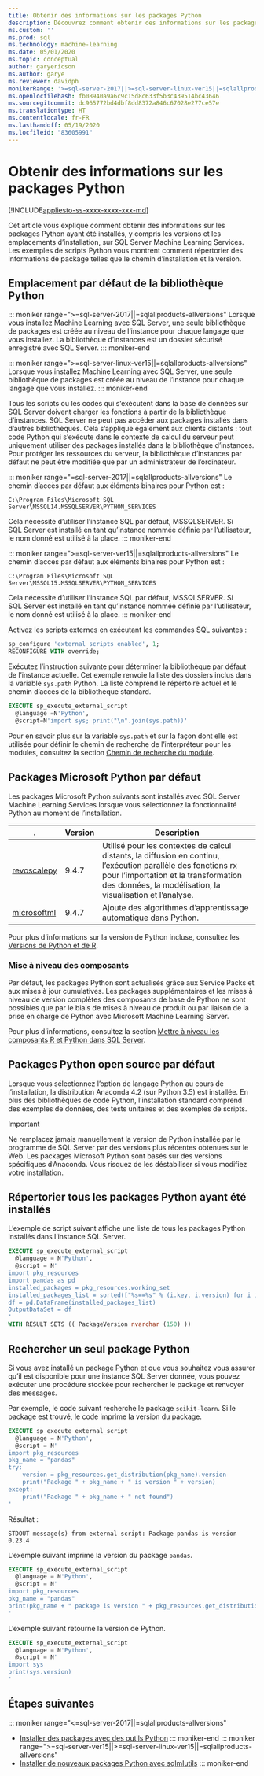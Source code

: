 ```yaml
---
title: Obtenir des informations sur les packages Python
description: Découvrez comment obtenir des informations sur les packages Python ayant été installés, y compris les versions et les emplacements d’installation, sur SQL Server Machine Learning Services.
ms.custom: ''
ms.prod: sql
ms.technology: machine-learning
ms.date: 05/01/2020
ms.topic: conceptual
author: garyericson
ms.author: garye
ms.reviewer: davidph
monikerRange: '>=sql-server-2017||>=sql-server-linux-ver15||=sqlallproducts-allversions'
ms.openlocfilehash: fb08940a9a6c9c15d8c633f5b3c439514bc43646
ms.sourcegitcommit: dc965772bd4dbf8dd8372a846c67028e277ce57e
ms.translationtype: HT
ms.contentlocale: fr-FR
ms.lasthandoff: 05/19/2020
ms.locfileid: "83605991"
---
```

# <a name="get-python-package-information"></a>Obtenir des informations sur les packages Python

[!INCLUDE[appliesto-ss-xxxx-xxxx-xxx-md](../../includes/appliesto-ss-xxxx-xxxx-xxx-md.md)]

Cet article vous explique comment obtenir des informations sur les packages Python ayant été installés, y compris les versions et les emplacements d’installation, sur SQL Server Machine Learning Services. Les exemples de scripts Python vous montrent comment répertorier des informations de package telles que le chemin d’installation et la version.

## <a name="default-python-library-location"></a>Emplacement par défaut de la bibliothèque Python

::: moniker range=">=sql-server-2017||=sqlallproducts-allversions"
Lorsque vous installez Machine Learning avec SQL Server, une seule bibliothèque de packages est créée au niveau de l’instance pour chaque langage que vous installez. La bibliothèque d’instances est un dossier sécurisé enregistré avec SQL Server.
::: moniker-end

::: moniker range=">=sql-server-linux-ver15||=sqlallproducts-allversions"
Lorsque vous installez Machine Learning avec SQL Server, une seule bibliothèque de packages est créée au niveau de l’instance pour chaque langage que vous installez.
::: moniker-end

Tous les scripts ou les codes qui s’exécutent dans la base de données sur SQL Server doivent charger les fonctions à partir de la bibliothèque d’instances. SQL Server ne peut pas accéder aux packages installés dans d’autres bibliothèques. Cela s’applique également aux clients distants : tout code Python qui s’exécute dans le contexte de calcul du serveur peut uniquement utiliser des packages installés dans la bibliothèque d’instances.
Pour protéger les ressources du serveur, la bibliothèque d’instances par défaut ne peut être modifiée que par un administrateur de l’ordinateur.

::: moniker range="=sql-server-2017||=sqlallproducts-allversions"
Le chemin d’accès par défaut aux éléments binaires pour Python est :

`C:\Program Files\Microsoft SQL Server\MSSQL14.MSSQLSERVER\PYTHON_SERVICES`

Cela nécessite d’utiliser l’instance SQL par défaut, MSSQLSERVER. Si SQL Server est installé en tant qu’instance nommée définie par l’utilisateur, le nom donné est utilisé à la place.
::: moniker-end

::: moniker range=">=sql-server-ver15||=sqlallproducts-allversions"
Le chemin d’accès par défaut aux éléments binaires pour Python est :

`C:\Program Files\Microsoft SQL Server\MSSQL15.MSSQLSERVER\PYTHON_SERVICES`

Cela nécessite d’utiliser l’instance SQL par défaut, MSSQLSERVER. Si SQL Server est installé en tant qu’instance nommée définie par l’utilisateur, le nom donné est utilisé à la place.
::: moniker-end

Activez les scripts externes en exécutant les commandes SQL suivantes :

```sql
sp_configure 'external scripts enabled', 1;
RECONFIGURE WITH override;
```

Exécutez l’instruction suivante pour déterminer la bibliothèque par défaut de l’instance actuelle. Cet exemple renvoie la liste des dossiers inclus dans la variable `sys.path` Python. La liste comprend le répertoire actuel et le chemin d’accès de la bibliothèque standard.

```sql
EXECUTE sp_execute_external_script
  @language =N'Python',
  @script=N'import sys; print("\n".join(sys.path))'
```

Pour en savoir plus sur la variable `sys.path` et sur la façon dont elle est utilisée pour définir le chemin de recherche de l’interpréteur pour les modules, consultez la section [Chemin de recherche du module](https://docs.python.org/2/tutorial/modules.html#the-module-search-path).

## <a name="default-microsoft-python-packages"></a>Packages Microsoft Python par défaut

Les packages Microsoft Python suivants sont installés avec SQL Server Machine Learning Services lorsque vous sélectionnez la fonctionnalité Python au moment de l’installation.

| . | Version |  Description |
| ---------|---------|--------------|
| [revoscalepy](https://docs.microsoft.com/machine-learning-server/python-reference/revoscalepy/revoscalepy-package) | 9.4.7 | Utilisé pour les contextes de calcul distants, la diffusion en continu, l’exécution parallèle des fonctions rx pour l’importation et la transformation des données, la modélisation, la visualisation et l’analyse. |
| [microsoftml](https://docs.microsoft.com/machine-learning-server/python-reference/microsoftml/microsoftml-package) | 9.4.7 | Ajoute des algorithmes d’apprentissage automatique dans Python. |

Pour plus d’informations sur la version de Python incluse, consultez les [Versions de Python et de R](../sql-server-machine-learning-services.md#versions).

### <a name="component-upgrades"></a>Mise à niveau des composants

Par défaut, les packages Python sont actualisés grâce aux Service Packs et aux mises à jour cumulatives. Les packages supplémentaires et les mises à niveau de version complètes des composants de base de Python ne sont possibles que par le biais de mises à niveau de produit ou par liaison de la prise en charge de Python avec Microsoft Machine Learning Server.

Pour plus d’informations, consultez la section [Mettre à niveau les composants R et Python dans SQL Server](../install/upgrade-r-and-python.md).

## <a name="default-open-source-python-packages"></a>Packages Python open source par défaut

Lorsque vous sélectionnez l’option de langage Python au cours de l’installation, la distribution Anaconda 4.2 (sur Python 3.5) est installée. En plus des bibliothèques de code Python, l’installation standard comprend des exemples de données, des tests unitaires et des exemples de scripts.

> [!IMPORTANT]
> Ne remplacez jamais manuellement la version de Python installée par le programme de SQL Server par des versions plus récentes obtenues sur le Web. Les packages Microsoft Python sont basés sur des versions spécifiques d’Anaconda. Vous risquez de les déstabiliser si vous modifiez votre installation.

## <a name="list-all-installed-python-packages"></a>Répertorier tous les packages Python ayant été installés

L’exemple de script suivant affiche une liste de tous les packages Python installés dans l’instance SQL Server.

```sql
EXECUTE sp_execute_external_script 
  @language = N'Python', 
  @script = N'
import pkg_resources
import pandas as pd
installed_packages = pkg_resources.working_set
installed_packages_list = sorted(["%s==%s" % (i.key, i.version) for i in installed_packages])
df = pd.DataFrame(installed_packages_list)
OutputDataSet = df
'
WITH RESULT SETS (( PackageVersion nvarchar (150) ))
```

## <a name="find-a-single-python-package"></a>Rechercher un seul package Python

Si vous avez installé un package Python et que vous souhaitez vous assurer qu’il est disponible pour une instance SQL Server donnée, vous pouvez exécuter une procédure stockée pour rechercher le package et renvoyer des messages.

Par exemple, le code suivant recherche le package `scikit-learn`.
Si le package est trouvé, le code imprime la version du package.

```sql
EXECUTE sp_execute_external_script
  @language = N'Python',
  @script = N'
import pkg_resources
pkg_name = "pandas"
try:
    version = pkg_resources.get_distribution(pkg_name).version
    print("Package " + pkg_name + " is version " + version)
except:
    print("Package " + pkg_name + " not found")
'
```

Résultat :

```text
STDOUT message(s) from external script: Package pandas is version 0.23.4
```

L’exemple suivant imprime la version du package `pandas`.

```sql
EXECUTE sp_execute_external_script
  @language = N'Python',
  @script = N'
import pkg_resources
pkg_name = "pandas"
print(pkg_name + " package is version " + pkg_resources.get_distribution(pkg_name).version)
'
```

L’exemple suivant retourne la version de Python.

```sql
EXECUTE sp_execute_external_script
  @language = N'Python',
  @script = N'
import sys
print(sys.version)
'
```

## <a name="next-steps"></a>Étapes suivantes

::: moniker range="<=sql-server-2017||=sqlallproducts-allversions"
+ [Installer des packages avec des outils Python](install-python-packages-standard-tools.md)
::: moniker-end
::: moniker range=">=sql-server-ver15||>=sql-server-linux-ver15||=sqlallproducts-allversions"
+ [Installer de nouveaux packages Python avec sqlmlutils](install-additional-r-packages-on-sql-server.md)
::: moniker-end